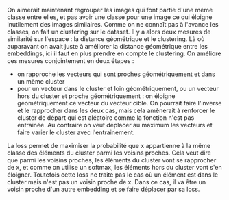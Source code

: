 On aimerait maintenant regrouper les images qui font partie d'une même classe entre elles, et pas avoir une
classe pour une image ce qui éloigne inutilement des images similaires.
Comme on ne connaît pas à l'avance les classes, on fait un clustering sur le dataset.
Il y a alors deux mesures de similarité sur l'espace : la distance géométrique et le clustering.
Là où auparavant on avait juste à améliorer la distance géométrique entre les embeddings, ici il faut en plus
prendre en compte le clustering. On améliore ces mesures conjointement en deux étapes :
- on rapproche les vecteurs qui sont proches géométriquement et dans un même cluster
- pour un vecteur dans le cluster et loin géométriquement, ou un vecteur hors du cluster et proche géométriquement :
on éloigne géométriquement ce vecteur du vecteur cible. On pourrait faire l'inverse et le rapprocher dans les deux
cas, mais cela amènerait à renforcer le cluster de départ qui est aléatoire comme la fonction n'est pas entrainée.
Au contraire on veut déplacer au maximum les vecteurs et faire varier le cluster avec l'entrainement.

La loss permet de maximiser la probabilité que x appartienne à la même classe des éléments du cluster parmi 
les voisins proches. Cela veut dire que parmi les voisins proches, les éléments du cluster vont se rapprocher de 
x, et comme on utilise un softmax, les éléments hors du cluster vont s'en éloigner. Toutefois cette loss ne traite
pas le cas où un élément est dans le cluster mais n'est pas un voisin proche de x. Dans ce cas, il va être un 
voisin proche d'un autre embedding et se faire déplacer par sa loss.
